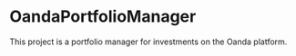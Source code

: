 # OandaPortfolioManager
This project is a portfolio manager for investments on the Oanda platform. 
